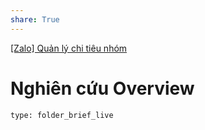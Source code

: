 ```yaml
---  
share: True  
---  
```

[[Zalo] Quản lý chi tiêu nhóm](https://ptdat.notion.site/Zalo-Qu-n-l-chi-ti-u-nh-m-1e3961ef2cd040858538ffbb1dbedd3d)  
# Nghiên cứu Overview  
   
```ccard  
type: folder_brief_live  
```  
